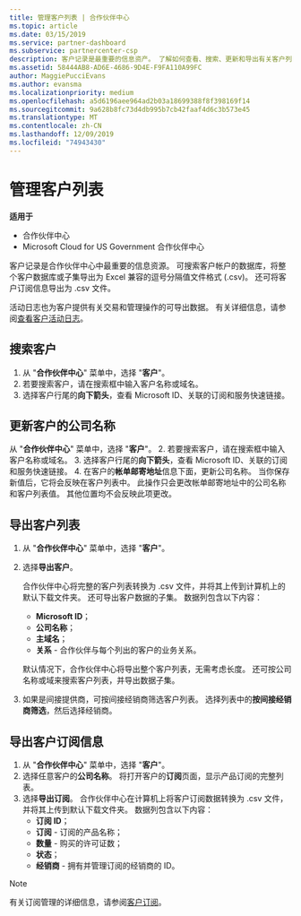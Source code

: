 ```yaml
---
title: 管理客户列表 | 合作伙伴中心
ms.topic: article
ms.date: 03/15/2019
ms.service: partner-dashboard
ms.subservice: partnercenter-csp
description: 客户记录是最重要的信息资产。 了解如何查看、搜索、更新和导出有关客户列表的信息。
ms.assetid: 58444AB8-AD6E-4686-9D4E-F9FA110A99FC
author: MaggiePucciEvans
ms.author: evansma
ms.localizationpriority: medium
ms.openlocfilehash: a5d6196aee964ad2b03a18699388f8f398169f14
ms.sourcegitcommit: 9a628b8fc73d4db995b7cb42faaf4d6c3b573e45
ms.translationtype: MT
ms.contentlocale: zh-CN
ms.lasthandoff: 12/09/2019
ms.locfileid: "74943430"
---
```

# <a name="manage-your-customer-list"></a>管理客户列表

**适用于**

-  合作伙伴中心
-  Microsoft Cloud for US Government 合作伙伴中心


客户记录是合作伙伴中心中最重要的信息资源。 可搜索客户帐户的数据库，将整个客户数据库或子集导出为 Excel 兼容的逗号分隔值文件格式 (.csv)。 还可将客户订阅信息导出为 .csv 文件。

活动日志也为客户提供有关交易和管理操作的可导出数据。 有关详细信息，请参阅[查看客户活动日志](activity-logs.md)。


## <a name="search-for-a-customer"></a>搜索客户

1.  从 "**合作伙伴中心**" 菜单中，选择 "**客户**"。
2.  若要搜索客户，请在搜索框中输入客户名称或域名。
3.  选择客户行尾的**向下箭头**，查看 Microsoft ID、关联的订阅和服务快速链接。

## <a name="update-a-customers-company-name"></a>更新客户的公司名称

从 "**合作伙伴中心**" 菜单中，选择 "**客户**"。
2.  若要搜索客户，请在搜索框中输入客户名称或域名。
3.  选择客户行尾的**向下箭头**，查看 Microsoft ID、关联的订阅和服务快速链接。
4.  在客户的**帐单邮寄地址**信息下面，更新公司名称。 当你保存新值后，它将会反映在客户列表中。 此操作只会更改帐单邮寄地址中的公司名称和客户列表值。 其他位置均不会反映此项更改。

## <a name="export-your-customer-list"></a>导出客户列表

1.  从 "**合作伙伴中心**" 菜单中，选择 "**客户**"。
2.  选择**导出客户**。

    合作伙伴中心将完整的客户列表转换为 .csv 文件，并将其上传到计算机上的默认下载文件夹。 还可导出客户数据的子集。 数据列包含以下内容：

    -   **Microsoft ID**；
    -   **公司名称**；
    -   **主域名**；
    -   **关系** - 合作伙伴与每个列出的客户的业务关系。

    默认情况下，合作伙伴中心将导出整个客户列表，无需考虑长度。 还可按公司名称或域来搜索客户列表，并导出数据子集。

3.  如果是间接提供商，可按间接经销商筛选客户列表。 选择列表中的**按间接经销商筛选**，然后选择经销商。


## <a name="export-customer-subscription-information"></a>导出客户订阅信息

1.  从 "**合作伙伴中心**" 菜单中，选择 "**客户**"。
2.  选择任意客户的**公司名称**。 将打开客户的**订阅**页面，显示产品订阅的完整列表。
3.  选择**导出订阅**。 合作伙伴中心在计算机上将客户订阅数据转换为 .csv 文件，并将其上传到默认下载文件夹。 数据列包含以下内容：
    -   **订阅 ID**；
    -   **订阅** - 订阅的产品名称；
    -   **数量** - 购买的许可证数；
    -   **状态**；
    -   **经销商** - 拥有并管理订阅的经销商的 ID。

> [!NOTE]  
> 有关订阅管理的详细信息，请参阅[客户订阅](customer-subscriptions.md)。

     

 

 



